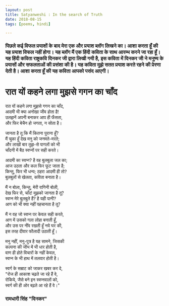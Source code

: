 ```yaml
---
layout: post
title: Satyanweshi : In the search of Truth
date: 2018-08-15
tags: [poems, hindi]

---
```

### पिछले कई विफल प्रयाशों के बाद मेरा एक और प्रयाश ब्लॉग लिखने का। आशा करता हूँ की यह प्रयाश विफल नहीं होगा। यह ब्लॉग मैं एक हिंदी कविता के साथ आरम्भ करने जा रहा हूँ।  यह हिंदी कविता राष्ट्रकवि दिनकर जी द्वारा लिखी गयी है, इस कविता में दिनकर जी ने मनुष्य के प्रयासों और सफलताओं की प्रसंशा की है।  यह कविता मुझे सतत प्रयाश करते रहने की प्रेरणा देती है। आशा करता हूँ की यह कविता आपको पसंद आएगी।          
 
# रात यों कहने लगा मुझसे गगन का चाँद

रात यों कहने लगा मुझसे गगन का चाँद,   
आदमी भी क्या अनोखा जीव होता है!   
उलझनें अपनी बनाकर आप ही फँसता,   
और फिर बेचैन हो जगता, न सोता है। 

जानता है तू कि मैं कितना पुराना हूँ?   
मैं चुका हूँ देख मनु को जनमते-मरते;   
और लाखों बार तुझ-से पागलों को भी   
चाँदनी में बैठ स्वप्नों पर सही करते। 

आदमी का स्वप्न? है वह बुलबुला जल का;   
आज उठता और कल फिर फूट जाता है;   
किन्तु, फिर भी धन्य; ठहरा आदमी ही तो?   
बुलबुलों से खेलता, कविता बनाता है। 

मैं न बोला, किन्तु, मेरी रागिनी बोली,   
देख फिर से, चाँद! मुझको जानता है तू?   
स्वप्न मेरे बुलबुले हैं? है यही पानी?   
आग को भी क्या नहीं पहचानता है तू?   

मैं न वह जो स्वप्न पर केवल सही करते,   
आग में उसको गला लोहा बनाती हूँ,   
और उस पर नींव रखती हूँ नये घर की,   
इस तरह दीवार फौलादी उठाती हूँ। 

मनु नहीं, मनु-पुत्र है यह सामने, जिसकी   
कल्पना की जीभ में भी धार होती है,   
वाण ही होते विचारों के नहीं केवल,   
स्वप्न के भी हाथ में तलवार होती है। 

स्वर्ग के सम्राट को जाकर खबर कर दे,   
"रोज ही आकाश चढ़ते जा रहे हैं वे,   
रोकिये, जैसे बने इन स्वप्नवालों को,   
स्वर्ग की ही ओर बढ़ते आ रहे हैं वे।" 

### रामधारी सिंह "दिनकर"
